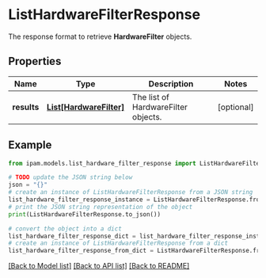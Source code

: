# ListHardwareFilterResponse

The response format to retrieve __HardwareFilter__ objects.

## Properties

Name | Type | Description | Notes
------------ | ------------- | ------------- | -------------
**results** | [**List[HardwareFilter]**](HardwareFilter.md) | The list of HardwareFilter objects. | [optional] 

## Example

```python
from ipam.models.list_hardware_filter_response import ListHardwareFilterResponse

# TODO update the JSON string below
json = "{}"
# create an instance of ListHardwareFilterResponse from a JSON string
list_hardware_filter_response_instance = ListHardwareFilterResponse.from_json(json)
# print the JSON string representation of the object
print(ListHardwareFilterResponse.to_json())

# convert the object into a dict
list_hardware_filter_response_dict = list_hardware_filter_response_instance.to_dict()
# create an instance of ListHardwareFilterResponse from a dict
list_hardware_filter_response_from_dict = ListHardwareFilterResponse.from_dict(list_hardware_filter_response_dict)
```
[[Back to Model list]](../README.md#documentation-for-models) [[Back to API list]](../README.md#documentation-for-api-endpoints) [[Back to README]](../README.md)


